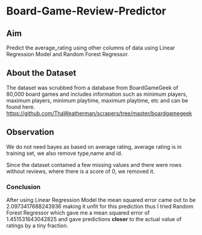 # Board-Game-Review-Predictor

## Aim
Predict the average_rating using other columns of data using Linear Regression Model and Random Forest Regressor.

## About the Dataset
 The dataset was scrubbed from a database from BoardGameGeek of 80,000 board games and includes information such as minimum players, maximum players, minimum playtime, maximum playtime, etc and can be found here.
 https://github.com/ThaWeatherman/scrapers/tree/master/boardgamegeek
 
## Observation
 We do not need bayes as based on average rating, average rating is in training set, we also remove type,name and id.
 
 Since the dataset contained a few missing values and there were rows without reviews, where there is a score of 0, we removed it.
 
### Conclusion
After using Linear Regression Model the mean squared error came out to be 2.0973417688243936 making it unfit for this prediction
thus I tried Random Forest Regressor which gave me a mean squared error of 1.451531643042825 and gave predictions **closer** to 
the actual value of ratings by a tiny fraction.






